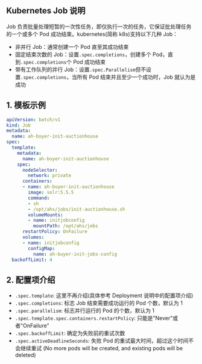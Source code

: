 ## Kubernetes Job 说明


Job 负责批量处理短暂的一次性任务，即仅执行一次的任务，它保证批处理任务的一个或多个 Pod 成功结束。kubernetes(简称 k8s)支持以下几种 Job：
- 非并行 Job：通常创建一个 Pod 直至其成功结束
- 固定结束次数的 Job：设置`.spec.completions`，创建多个 Pod，直到`.spec.completions`个 Pod 成功结束
- 带有工作队列的并行 Job：设置`.spec.Parallelism`但不设置`.spec.completions`，当所有 Pod 结束并且至少一个成功时，Job 就认为是成功

## 1. 模板示例
```yml
apiVersion: batch/v1
kind: Job
metadata:
  name: ah-buyer-init-auctionhouse
spec:
  template:
    metadata:
      name: ah-buyer-init-auctionhouse
    spec:
      nodeSelector:
        network: private
      containers:
      - name: ah-buyer-init-auctionhouse
        image: solr:5.5.5
        command:
        - sh
        - /opt/ahs/jobs/init-auctionhouse.sh
        volumeMounts:
        - name: initjobconfig
          mountPath: /opt/ahs/jobs
      restartPolicy: OnFailure
      volumes:
      - name: initjobconfig
        configMap:
          name: ah-buyer-init-jobs-config
  backoffLimit: 4
```
## 2.  配置项介绍
- `.spec.template`: 这里不再介绍(具体参考 Deployment 说明中的配置项介绍)
- `.spec.completions`:  标志 Job 结束需要成功运行的 Pod 个数，默认为 1
- `.spec.parallelism`:  标志并行运行的 Pod 的个数，默认为 1
- `.spec.template.spec.containers.restartPolicy`: 只能是"Never"或者"OnFailure"
- `.spec.backoffLimit`: 确定为失败前的重试次数
- `.spec.activeDeadlineSeconds`: 失败 Pod 的重试最大时间，超过这个时间不会继续重试 (No more pods will be created, and existing pods will be deleted)